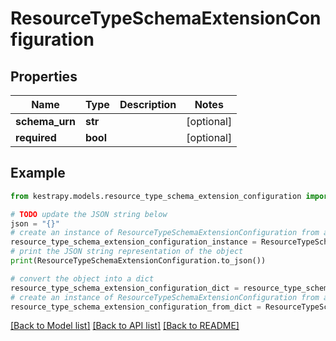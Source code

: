 # ResourceTypeSchemaExtensionConfiguration


## Properties

Name | Type | Description | Notes
------------ | ------------- | ------------- | -------------
**schema_urn** | **str** |  | [optional] 
**required** | **bool** |  | [optional] 

## Example

```python
from kestrapy.models.resource_type_schema_extension_configuration import ResourceTypeSchemaExtensionConfiguration

# TODO update the JSON string below
json = "{}"
# create an instance of ResourceTypeSchemaExtensionConfiguration from a JSON string
resource_type_schema_extension_configuration_instance = ResourceTypeSchemaExtensionConfiguration.from_json(json)
# print the JSON string representation of the object
print(ResourceTypeSchemaExtensionConfiguration.to_json())

# convert the object into a dict
resource_type_schema_extension_configuration_dict = resource_type_schema_extension_configuration_instance.to_dict()
# create an instance of ResourceTypeSchemaExtensionConfiguration from a dict
resource_type_schema_extension_configuration_from_dict = ResourceTypeSchemaExtensionConfiguration.from_dict(resource_type_schema_extension_configuration_dict)
```
[[Back to Model list]](../README.md#documentation-for-models) [[Back to API list]](../README.md#documentation-for-api-endpoints) [[Back to README]](../README.md)


